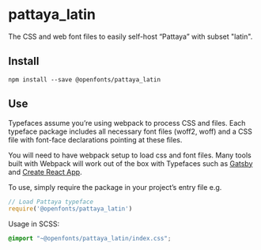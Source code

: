 
# pattaya_latin

The CSS and web font files to easily self-host “Pattaya” with subset "latin".

## Install

`npm install --save @openfonts/pattaya_latin`

## Use

Typefaces assume you’re using webpack to process CSS and files. Each typeface
package includes all necessary font files (woff2, woff) and a CSS file with
font-face declarations pointing at these files.

You will need to have webpack setup to load css and font files. Many tools built
with Webpack will work out of the box with Typefaces such as [Gatsby](https://github.com/gatsbyjs/gatsby)
and [Create React App](https://github.com/facebookincubator/create-react-app).

To use, simply require the package in your project’s entry file e.g.

```javascript
// Load Pattaya typeface
require('@openfonts/pattaya_latin')
```

Usage in SCSS:
```scss
@import "~@openfonts/pattaya_latin/index.css";
```
